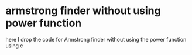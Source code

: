 # armstrong  finder  without using power function
here I drop the code for Armstrong  finder without using the power function using c
